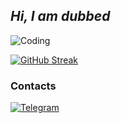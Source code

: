 <!-- By https://github.com/salnyed -->

## *Hi, I am dubbed*
![Coding](https://raw.githubusercontent.com/litirnntir/litirnntir/main/1VM9.gif)


[![GitHub Streak](https://streak-stats.demolab.com?user=litirnntir&theme=onedark)](https://git.io/streak-stats)

### Contacts
[![Telegram](https://img.shields.io/badge/telegram-1f272e?style=for-the-badge&logo=telegram)](https://t.me/litirnntir)
